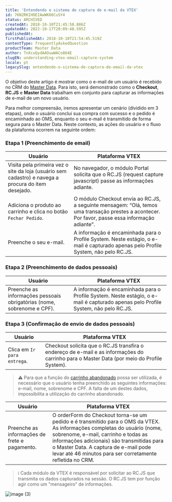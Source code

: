 ```yaml
---
title: 'Entendendo o sistema de captura de e-mail da VTEX'
id: 76N2RKIHOEIAwWK06CuSY4
status: ARCHIVED
createdAt: 2018-10-10T21:45:58.886Z
updatedAt: 2022-10-17T20:09:48.595Z
publishedAt: 
firstPublishedAt: 2018-10-10T21:54:45.519Z
contentType: frequentlyAskedQuestion
productTeam: Master Data
author: TnXcuQydAAOuwWACo864E
slugEN: understanding-vtex-email-capture-system
locale: pt
legacySlug: entendendo-o-sistema-de-captura-de-email-da-vtex
---
```


O objetivo deste artigo é mostrar como o e-mail de um usuário é recebido no CRM do [Master Data](https://help.vtex.com/pt/subcategory/visao-geral-do-master-data--5gtjaqCG7eIseyCI0aSqc2#). Para isto, será demonstrado como o **Checkout**, **RC.JS** e **Master Data** trabalham em conjunto para capturar as informações de e-mail de um novo usuário.

Para melhor compreensão, iremos apresentar um cenário (dividido em 3 etapas), onde o usuário conclui sua compra com sucesso e o pedido é encaminhado ao OMS, enquanto o seu e-mail é transmitido de forma segura para o Master Data. Neste contexto, as ações do usuário e o fluxo da plataforma ocorrem na seguinte ordem:

### Etapa 1 (Preenchimento de email)

| __Usuário__ | __Plataforma VTEX__ |
|------------------|------------------|
| Visita pela primeira vez o site da loja (usuário sem cadastro) e navega a procura do item desejado. | No navegador, o módulo Portal solicita que o RC.JS (request capture javascript) passe as informações adiante. |
| Adiciona o produto ao carrinho e clica no botão `Fechar Pedido`. | O módulo Checkout envia ao RC.JS, a seguinte mensagem: “Olá, temos uma transação prestes a acontecer. Por favor, passe essa informação adiante”. |
| Preenche o seu e-mail. | A informação é encaminhada para o Profile System. Neste estágio, o e-mail é capturado apenas pelo Profile System, não pelo RC.JS. |

### Etapa 2 (Preenchimento de dados pessoais)

| __Usuário__ | __Plataforma VTEX__ |
|------------------|------------------|
| Preenche as informações pessoais obrigatórias (nome, sobrenome e CPF). | A informação é encaminhada para o Profile System. Neste estágio, o e-mail é capturado apenas pelo Profile System, não pelo RC.JS. |

### Etapa 3 (Confirmação de envio de dados pessoais)

| __Usuário__ | __Plataforma VTEX__ |
|------------------|------------------|
| Clica em `Ir para entrega`. | Checkout solicita que o RC.JS transfira o endereço de e-mail e as informações do carrinho para o Master Data (por meio do Profile System). |

>⚠️ Para que a função do [carrinho abandonado](https://help.vtex.com/pt/tutorial/acesse-o-carrinho-abandonado-dos-clientes--4bbXy1TlzJaiCr41xKDN4e#) possa ser utilizada, é necessário que o usuário tenha preenchido as seguintes informações: e-mail, nome, sobrenome e CPF. A falta de um destes dados, impossibilita a utilização do carrinho abandonado.

| __Usuário__ | __Plataforma VTEX__ |
|------------------|------------------|
| Preenche as informações de frete e pagamento. | O orderForm do Checkout torna-se um pedido e é transmitido para o OMS da VTEX. As informações completas do usuário (nome, sobrenome, e-mail, carrinho e todas as informações adicionais) são transmitidas para o Master Data. A captura de e-mail pode levar até 46 minutos para ser corretamente refletida no CRM. |

>ℹ️ Cada módulo da VTEX é responsável por solicitar ao RC.JS que transmita os dados capturados na sessão. O RC.JS tem por função agir como um "mensageiro" de informações.

![image (3)](//images.ctfassets.net/alneenqid6w5/18dCifD9tOEo8mgUocamIc/958e0da9d2c7aa724f5c1c80bb0b616e/image__3_.png)
